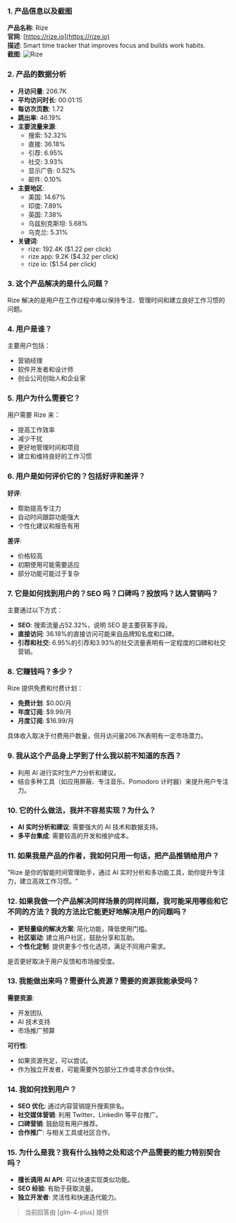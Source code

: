 ### 1. 产品信息以及截图

**产品名称**: Rize  
**官网**: [https://rize.io](https://rize.io)  
**描述**: Smart time tracker that improves focus and builds work habits.  
**截图**: ![Rize](https://cdn-images.toolify.ai/170349884889561263.jpg)

### 2. 产品的数据分析

- **月访问量**: 206.7K
- **平均访问时长**: 00:01:15
- **每访次页数**: 1.72
- **跳出率**: 46.19%
- **主要流量来源**: 
  - 搜索: 52.32%
  - 直接: 36.18%
  - 引荐: 6.95%
  - 社交: 3.93%
  - 显示广告: 0.52%
  - 邮件: 0.10%
- **主要地区**: 
  - 美国: 14.67%
  - 印度: 7.89%
  - 英国: 7.38%
  - 乌兹别克斯坦: 5.68%
  - 乌克兰: 5.31%
- **关键词**: 
  - rize: 192.4K ($1.22 per click)
  - rize app: 9.2K ($4.32 per click)
  - rize io: ($1.54 per click)

### 3. 这个产品解决的是什么问题？

Rize 解决的是用户在工作过程中难以保持专注、管理时间和建立良好工作习惯的问题。

### 4. 用户是谁？

主要用户包括：
- 营销经理
- 软件开发者和设计师
- 创业公司创始人和企业家

### 5. 用户为什么需要它？

用户需要 Rize 来：
- 提高工作效率
- 减少干扰
- 更好地管理时间和项目
- 建立和维持良好的工作习惯

### 6. 用户是如何评价它的？包括好评和差评？

**好评**:
- 帮助提高专注力
- 自动时间跟踪功能强大
- 个性化建议和报告有用

**差评**:
- 价格较高
- 初期使用可能需要适应
- 部分功能可能过于复杂

### 7. 它是如何找到用户的？SEO 吗？口碑吗？投放吗？达人营销吗？

主要通过以下方式：
- **SEO**: 搜索流量占52.32%，说明 SEO 是主要获客手段。
- **直接访问**: 36.18%的直接访问可能来自品牌知名度和口碑。
- **引荐和社交**: 6.95%的引荐和3.93%的社交流量表明有一定程度的口碑和社交营销。

### 8. 它赚钱吗？多少？

Rize 提供免费和付费计划：
- **免费计划**: $0.00/月
- **年度订阅**: $9.99/月
- **月度订阅**: $16.99/月

具体收入取决于付费用户数量，但月访问量206.7K表明有一定市场潜力。

### 9. 我从这个产品身上学到了什么我以前不知道的东西？

- 利用 AI 进行实时生产力分析和建议。
- 结合多种工具（如应用屏蔽、专注音乐、Pomodoro 计时器）来提升用户专注力。

### 10. 它的什么做法，我并不容易实现？为什么？

- **AI 实时分析和建议**: 需要强大的 AI 技术和数据支持。
- **多平台集成**: 需要较高的开发和维护成本。

### 11. 如果我是产品的作者，我如何只用一句话，把产品推销给用户？

"Rize 是你的智能时间管理助手，通过 AI 实时分析和多功能工具，助你提升专注力，建立高效工作习惯。"

### 12. 如果我做一个产品解决同样场景的同样问题，我可能采用哪些和它不同的方法？我的方法比它能更好地解决用户的问题吗？

- **更轻量级的解决方案**: 简化功能，降低使用门槛。
- **社区驱动**: 建立用户社区，鼓励分享和互助。
- **个性化定制**: 提供更多个性化选项，满足不同用户需求。

是否更好取决于用户反馈和市场接受度。

### 13. 我能做出来吗？需要什么资源？需要的资源我能承受吗？

**需要资源**:
- 开发团队
- AI 技术支持
- 市场推广预算

**可行性**:
- 如果资源充足，可以尝试。
- 作为独立开发者，可能需要外包部分工作或寻求合作伙伴。

### 14. 我如何找到用户？

- **SEO 优化**: 通过内容营销提升搜索排名。
- **社交媒体营销**: 利用 Twitter、LinkedIn 等平台推广。
- **口碑营销**: 鼓励现有用户推荐。
- **合作推广**: 与相关工具或社区合作。

### 15. 为什么是我？我有什么独特之处和这个产品需要的能力特别契合吗？

- **擅长调用 AI API**: 可以快速实现类似功能。
- **SEO 经验**: 有助于获取流量。
- **独立开发者**: 灵活性和快速迭代能力。

> 当前回答由 [glm-4-plus] 提供